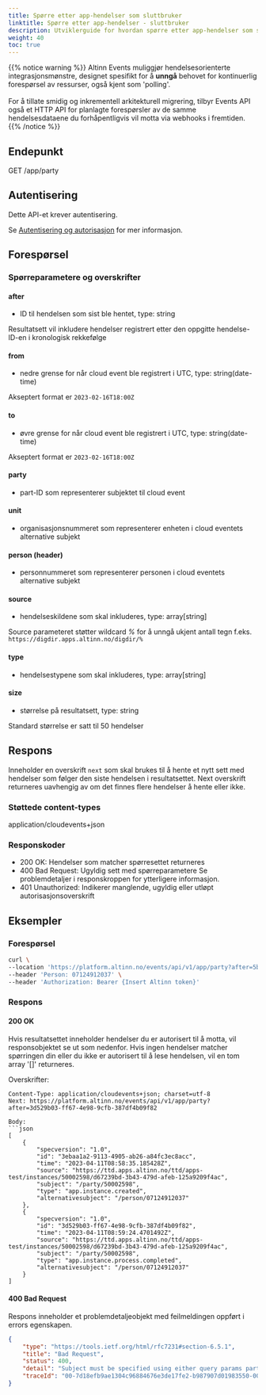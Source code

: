```yaml
---
title: Spørre etter app-hendelser som sluttbruker
linktitle: Spørre etter app-hendelser - sluttbruker
description: Utviklerguide for hvordan spørre etter app-hendelser som sluttbruker eller sluttbrukersystem
weight: 40
toc: true
---
```


{{% notice warning %}}
Altinn Events muliggjør hendelsesorienterte integrasjonsmønstre, designet spesifikt for å __unngå__ behovet for
kontinuerlig forespørsel av ressurser, også kjent som 'polling'. <br/> <br/>
For å tillate smidig og inkrementell arkitekturell migrering,
tilbyr Events API også et HTTP API for planlagte forespørsler av de samme hendelsesdataene du forhåpentligvis
vil motta via webhooks i fremtiden.
{{% /notice %}}


## Endepunkt

GET /app/party

## Autentisering

Dette API-et krever autentisering.

Se [Autentisering og autorisasjon](../../../api/#autentisering-og-autorisasjon) for mer informasjon.


## Forespørsel

### Spørreparametere og overskrifter

#### after
- ID til hendelsen som sist ble hentet, type: string

Resultatsett vil inkludere hendelser registrert etter den oppgitte hendelse-ID-en i kronologisk rekkefølge

#### from
- nedre grense for når cloud event ble registrert i UTC, type: string(date-time)

Akseptert format er `2023-02-16T18:00Z`

#### to
- øvre grense for når cloud event ble registrert i UTC, type: string(date-time)

Akseptert format er `2023-02-16T18:00Z`

#### party
- part-ID som representerer subjektet til cloud event

#### unit
- organisasjonsnummeret som representerer enheten i cloud eventets alternative subjekt

#### person (header)
- personnummeret som representerer personen i cloud eventets alternative subjekt

#### source
- hendelseskildene som skal inkluderes, type: array[string]

Source parameteret støtter wildcard _%_ for å unngå ukjent antall tegn
f.eks. `https://digdir.apps.altinn.no/digdir/%`

#### type
- hendelsestypene som skal inkluderes, type: array[string]

#### size
- størrelse på resultatsett, type: string

Standard størrelse er satt til 50 hendelser

## Respons

Inneholder en overskrift `next` som skal brukes til å hente et nytt sett med hendelser som følger den siste hendelsen i resultatsettet.
Next overskrift returneres uavhengig av om det finnes flere hendelser å hente eller ikke.

### Støttede content-types
application/cloudevents+json

### Responskoder
- 200 OK: Hendelser som matcher spørresettet returneres
- 400 Bad Request: Ugyldig sett med spørreparametere
  Se problemdetaljer i responskroppen for ytterligere informasjon.
- 401 Unauthorized: Indikerer manglende, ugyldig eller utløpt autorisasjonsoverskrift

## Eksempler

### Forespørsel
```bash
curl \
--location 'https://platform.altinn.no/events/api/v1/app/party?after=5b9a8887-0023-4f07-8791-d98e15a3542b' \
--header 'Person: 07124912037' \
--header 'Authorization: Bearer {Insert Altinn token}'
```

### Respons


#### 200 OK
Hvis resultatsettet inneholder hendelser du er autorisert til å motta, vil responsobjektet se ut som nedenfor.
Hvis ingen hendelser matcher spørringen din eller du ikke er autorisert til å lese hendelsen, vil en tom array '[]' returneres.

Overskrifter:
```http
Content-Type: application/cloudevents+json; charset=utf-8
Next: https://platform.altinn.no/events/api/v1/app/party?after=3d529b03-ff67-4e98-9cfb-387df4b09f82

Body:
```json
[
	{
		"specversion": "1.0",
		"id": "3ebaa1a2-9113-4905-ab26-a84fc3ec8acc",
		"time": "2023-04-11T08:58:35.185428Z",
		"source": "https://ttd.apps.altinn.no/ttd/apps-test/instances/50002598/d67239bd-3b43-479d-afeb-125a9209f4ac",
		"subject": "/party/50002598",
		"type": "app.instance.created",
		"alternativesubject": "/person/07124912037"
	},
	{
		"specversion": "1.0",
		"id": "3d529b03-ff67-4e98-9cfb-387df4b09f82",
		"time": "2023-04-11T08:59:24.4701492Z",
		"source": "https://ttd.apps.altinn.no/ttd/apps-test/instances/50002598/d67239bd-3b43-479d-afeb-125a9209f4ac",
		"subject": "/party/50002598",
		"type": "app.instance.process.completed",
		"alternativesubject": "/person/07124912037"
	}
]
```

#### 400 Bad Request
Respons inneholder et problemdetaljeobjekt med feilmeldingen oppført i errors egenskapen.
```json
{
	"type": "https://tools.ietf.org/html/rfc7231#section-6.5.1",
	"title": "Bad Request",
	"status": 400,
	"detail": "Subject must be specified using either query params party or unit or header value person.",
	"traceId": "00-7d18efb9ae1304c96884676e3de17fe2-b987907d01983550-00"
}
```